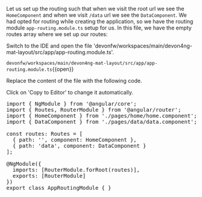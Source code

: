 Let us set up the routing such that when we visit the root url we see the `HomeComponent` and when we visit `/data` url we see the `DataComponent`. We had opted for routing while creating the application, so we have the routing module `app-routing.module.ts` setup for us. In this file, we have the empty routes array where we set up our routes:


Switch to the IDE and open the file 'devonfw/workspaces/main/devon4ng-mat-layout/src/app/app-routing.module.ts'.

`devonfw/workspaces/main/devon4ng-mat-layout/src/app/app-routing.module.ts`{{open}}




Replace the content of the file with the following code.


Click on 'Copy to Editor' to change it automatically.

<pre class="file" data-filename="devonfw/workspaces/main/devon4ng-mat-layout/src/app/app-routing.module.ts" data-target="replace" data-marker="">
import { NgModule } from &#39;@angular/core&#39;;
import { Routes, RouterModule } from &#39;@angular/router&#39;;
import { HomeComponent } from &#39;./pages/home/home.component&#39;;
import { DataComponent } from &#39;./pages/data/data.component&#39;;

const routes: Routes = [
  { path: &#39;&#39;, component: HomeComponent },
  { path: &#39;data&#39;, component: DataComponent }
];

@NgModule({
  imports: [RouterModule.forRoot(routes)],
  exports: [RouterModule]
})
export class AppRoutingModule { }
</pre>

